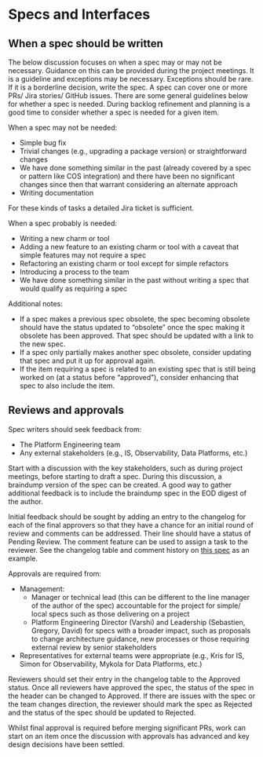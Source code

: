 # Specs and Interfaces

## When a spec should be written

The below discussion focuses on when a spec may or may not be necessary.
Guidance on this can be provided during the project meetings. It is a guideline
and exceptions may be necessary. Exceptions should be rare. If it is a
borderline decision, write the spec. A spec can cover one or more PRs/ Jira
stories/ GitHub issues. There are some general guidelines below for whether a
spec is needed. During backlog refinement and planning is a good time to
consider whether a spec is needed for a given item.

When a spec may not be needed:

* Simple bug fix
* Trivial changes (e.g., upgrading a package version) or straightforward changes
* We have done something similar in the past (already covered by a spec or
  pattern like COS integration) and there have been no significant changes since
  then that warrant considering an alternate approach
* Writing documentation

For these kinds of tasks a detailed Jira ticket is sufficient.

When a spec probably is needed:

* Writing a new charm or tool
* Adding a new feature to an existing charm or tool with a caveat that simple
  features may not require a spec
* Refactoring an existing charm or tool except for simple refactors
* Introducing a process to the team
* We have done something similar in the past without writing a spec that would
  qualify as requiring a spec

Additional notes:

* If a spec makes a previous spec obsolete, the spec becoming obsolete should
  have the status updated to “obsolete” once the spec making it obsolete has
  been approved. That spec should be updated with a link to the new spec.
* If a spec only partially makes another spec obsolete, consider updating that
  spec and put it up for approval again.
* If the item requiring a spec is related to an existing spec that is still
  being worked on (at a status before “approved”), consider enhancing that spec
  to also include the item.

## Reviews and approvals

Spec writers should seek feedback from:

* The Platform Engineering team
* Any external stakeholders (e.g., IS, Observability, Data Platforms, etc.)

Start with a discussion with the key stakeholders, such as during project
meetings, before starting to draft a spec. During this discussion, a braindump
version of the spec can be created. A good way to gather additional feedback is
to include the braindump spec in the EOD digest of the author.

Initial feedback should be sought by adding an entry to the changelog for each
of the final approvers so that they have a chance for an initial round of review
and comments can be addressed. Their line should have a status of Pending
Review. The comment feature can be used to assign a task to the reviewer. See
the changelog table and comment history on
[this spec](https://docs.google.com/document/d/1TdfRQazCTBa7_tMnJWljdAFG_KtFOU8I_KHxlM8-wh8/edit?usp=sharing>)
as an example.

Approvals are required from:

* Management:
   * Manager or technical lead (this can be different to the line manager of the
     author of the spec) accountable for the project for simple/ local specs
     such as those delivering on a project
   * Platform Engineering Director (Varshi) and Leadership (Sebastien, Gregory,
     David) for specs with a broader impact, such as proposals to change
     architecture guidance, new processes or those requiring external review by
     senior stakeholders
* Representatives for external teams were appropriate (e.g., Kris for IS, Simon
  for Observability, Mykola for Data Platforms, etc.)

Reviewers should set their entry in the changelog table to the Approved status.
Once all reviewers have approved the spec, the status of the spec in the header
can be changed to Approved. If there are issues with the spec or the team
changes direction, the reviewer should mark the spec as Rejected and the status
of the spec should be updated to Rejected.

Whilst final approval is required before merging significant PRs, work can start
on an item once the discussion with approvals has advanced and key design
decisions have been settled.

